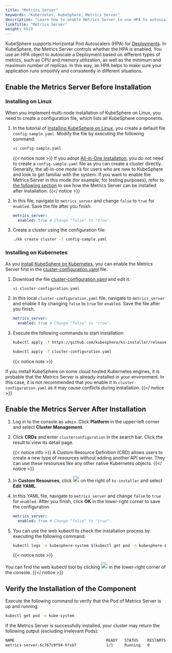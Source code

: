 ```yaml
---
title: "Metrics Server"
keywords: "Kubernetes, KubeSphere, Metrics Server"
description: "Learn how to enable Metrics Server to use HPA to autoscale a Deployment."
linkTitle: "Metrics Server"
weight: 6910
---
```


KubeSphere supports Horizontal Pod Autoscalers (HPA) for [Deployments](../../project-user-guide/application-workloads/deployments/). In KubeSphere, the Metrics Server controls whether the HPA is enabled. You use an HPA object to autoscale a Deployment based on different types of metrics, such as CPU and memory utilization, as well as the minimum and maximum number of replicas. In this way, an HPA helps to make sure your application runs smoothly and consistently in different situations.

## Enable the Metrics Server Before Installation

### Installing on Linux

When you implement multi-node installation of KubeSphere on Linux, you need to create a configuration file, which lists all KubeSphere components.

1. In the tutorial of [Installing KubeSphere on Linux](../../installing-on-linux/introduction/multioverview/), you create a default file `config-sample.yaml`. Modify the file by executing the following command:

   ```bash
   vi config-sample.yaml
   ```

   {{< notice note >}}
   If you adopt [All-in-One Installation](../../quick-start/all-in-one-on-linux/), you do not need to create a `config-sample.yaml` file as you can create a cluster directly. Generally, the all-in-one mode is for users who are new to KubeSphere and look to get familiar with the system. If you want to enable the Metrics Server in this mode (for example, for testing purposes), refer to [the following section](#enable-devops-after-installation) to see how the Metrics Server can be installed after installation.
   {{</ notice >}}

2. In this file, navigate to `metrics_server` and change `false` to `true` for `enabled`. Save the file after you finish.

   ```yaml
   metrics_server:
     enabled: true # Change "false" to "true".
   ```

3. Create a cluster using the configuration file:

   ```bash
   ./kk create cluster -f config-sample.yaml
   ```

### Installing on Kubernetes

As you [install KubeSphere on Kubernetes](../../installing-on-kubernetes/introduction/overview/), you can enable the Metrics Server first in the [cluster-configuration.yaml](https://github.com/kubesphere/ks-installer/releases/download/v3.3.1/cluster-configuration.yaml) file.

1. Download the file [cluster-configuration.yaml](https://github.com/kubesphere/ks-installer/releases/download/v3.3.1/cluster-configuration.yaml) and edit it.

    ```bash
    vi cluster-configuration.yaml
    ```

2. In this local `cluster-configuration.yaml` file, navigate to `metrics_server` and enable it by changing `false` to `true` for `enabled`. Save the file after you finish.

    ```yaml
    metrics_server:
      enabled: true # Change "false" to "true".
    ```

3. Execute the following commands to start installation:

    ```bash
    kubectl apply -f https://github.com/kubesphere/ks-installer/releases/download/v3.3.1/kubesphere-installer.yaml
    
    kubectl apply -f cluster-configuration.yaml
    ```
    
    {{< notice note >}}

If you install KubeSphere on some cloud hosted Kubernetes engines, it is probable that the Metrics Server is already installed in your environment. In this case, it is not recommended that you enable it in `cluster-configuration.yaml` as it may cause conflicts during installation.
    {{</ notice >}} 

## Enable the Metrics Server After Installation

1. Log in to the console as `admin`. Click **Platform** in the upper-left corner and select **Cluster Management**.
   
2. Click **CRDs** and enter `clusterconfiguration` in the search bar. Click the result to view its detail page.

    {{< notice info >}}
A Custom Resource Definition (CRD) allows users to create a new type of resources without adding another API server. They can use these resources like any other native Kubernetes objects.
    {{</ notice >}}

3. In **Custom Resources**, click <img src="/images/docs/v3.3/enable-pluggable-components/metrics-server/three-dots.png" height="20px"> on the right of `ks-installer` and select **Edit YAML**.

4. In this YAML file, navigate to `metrics_server` and change `false` to `true` for `enabled`. After you finish, click **OK** in the lower-right corner to save the configuration.

    ```yaml
    metrics_server:
      enabled: true # Change "false" to "true".
    ```

5. You can use the web kubectl to check the installation process by executing the following command:

    ```bash
    kubectl logs -n kubesphere-system $(kubectl get pod -n kubesphere-system -l 'app in (ks-install, ks-installer)' -o jsonpath='{.items[0].metadata.name}') -f
    ```

    {{< notice note >}}

You can find the web kubectl tool by clicking <img src="/images/docs/v3.3/enable-pluggable-components/metrics-server/hammer.png" height="20px"> in the lower-right corner of the console.
    {{</ notice >}}

## Verify the Installation of the Component

Execute the following command to verify that the Pod of Metrics Server is up and running.

```bash
kubectl get pod -n kube-system
```

If the Metrics Server is successfully installed, your cluster may return the following output (excluding irrelevant Pods):

```bash
NAME                                        READY   STATUS    RESTARTS   AGE
metrics-server-6c767c9f94-hfsb7             1/1     Running   0          9m38s
```